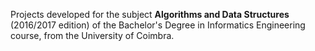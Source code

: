 Projects developed for the subject **Algorithms and Data Structures** (2016/2017 edition) of the Bachelor's Degree in Informatics Engineering course, from the University of Coimbra.